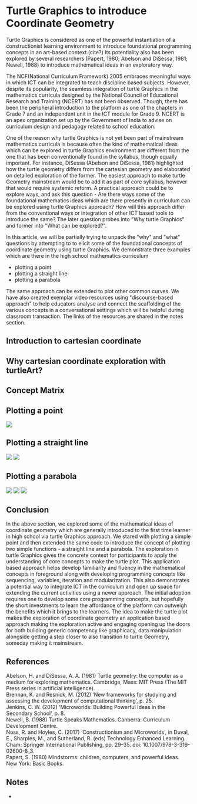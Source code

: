 # Turtle Graphics to introduce Coordinate Geometry

Turtle Graphics is considered as one of the powerful instantiation of a constructionist learning environment to introduce foundational programming concepts in an art-based context.(cite?) Its potentiality also has been explored by several researchers (Papert, 1980; Abelson and DiSessa, 1981; Newell, 1988) to introduce mathematical ideas in an exploratory way.

The NCF(National Curriculum Framework) 2005 embraces meaningful ways in which ICT can be integrated to teach discipline based subjects. However, despite its popularity, the seamless integration of turtle Graphics in the mathematics curricula designed by the National Council of Educational Research and Training (NCERT) has not been observed. Though, there has been the peripheral introduction to the platform as one of the chapters in Grade 7 and an independent unit in the ICT module for Grade 9. NCERT is an apex organization set up by the Government of India to advise on curriculum design and pedagogy related to school education.  

One of the reason why turtle Graphics is not yet been part of mainstream mathematics curricula is because often the kind of mathematical ideas which can be explored in turtle Graphics environment are different from the one that has been conventionally found in the syllabus, though equally important. For instance, DiSessa (Abelson and DiSessa, 1981) highlighted how the turtle geometry differs from the cartesian geometry and elaborated on detailed exploration of the former. 
The easiest approach to make turtle Geometry mainstream would be to add it as part of core syllabus, however that would require systemic reform. A practical approach could be to explore ways, and ask this question - Are there ways some of the foundational mathematics ideas which are there presently in curriculum can be explored using turtle Graphics approach? How will this approach differ from the  conventional ways or integration of other ICT based tools to introduce the same? The later question probes into "Why turtle Graphics" and former into "What can be explored?".

In this article, we will be partially trying to unpack the "why" and "what" questions by attempting to to elicit some of the foundational concepts of coordinate geometry using turtle Graphics. We demonstrate three examples which are there in the high school mathematics curriculum

- plotting a point
- plotting a straight line
- plotting a parabola

The same approach can be extended to plot other common curves. We have also created exemplar video resources using "discourse-based approach" to help educators analyse and connect the scaffolding of the various concepts in a conversational settings which will be helpful during classroom transaction. The links of the resources are shared in the notes section.

## Introduction to cartesian coordinate


## Why cartesian coordinate exploration with turtleArt?

## Concept Matrix  

## Plotting a point

![](./img/p-5.png)

## Plotting a straight line

![](./img/st-line-2.png)
![](./img/st-line-3.png)

## Plotting a parabola

![](img/pb-2.png)
![](img/pb-3-1.png)
![](img/pb-4-1.png)

## Conclusion

In the above section, we explored some of the mathematical ideas of coordinate geometry which are generally introduced to the first time learner in high school via turtle Graphics approach. We stared with plotting a simple point and then extended the same code to introduce the concept of plotting two simple functions - a straight line and a parabola. The exploration in turtle Graphics gives the concrete context for participants to apply the understanding of core concepts to make the turtle plot. This application based approach helps develop familiarity and fluency in the mathematical concepts in foreground along with developing programming concepts like sequencing, variables, iteration and modularization. This also demonstrates a potential way to integrate ICT in the curriculum and open up space for extending the current activities using a newer approach. The initial adoption requires one to develop some core programming concepts, but hopefully the short investments to learn the affordance of the platform can outweigh the benefits which it brings to the learners. The idea to make the turtle plot makes the exploration of coordinate geometry an application based approach making the exploration active and engaging opening up the doors for both building generic competency like graphicacy, data manipulation alongside getting a step closer to also transition to turtle Geometry, someday making it mainstream.

## References

Abelson, H. and DiSessa, A. A. (1981) Turtle geometry: the computer as a medium for exploring mathematics. Cambridge, Mass: MIT Press (The MIT Press series in artificial intelligence).  
Brennan, K. and Resnick, M. (2012) ‘New frameworks for studying and assessing the development of computational thinking’, p. 25.  
Jenkins, C. W. (2012) ‘Microworlds: Building Powerful Ideas in the Secondary School’, p. 8.  
Newell, B. (1988) Turtle Speaks Mathematics. Canberra: Curriculum Development Centre.  
Noss, R. and Hoyles, C. (2017) ‘Constructionism and Microworlds’, in Duval, E., Sharples, M., and Sutherland, R. (eds) Technology Enhanced Learning. Cham: Springer International Publishing, pp. 29–35. doi: 10.1007/978-3-319-02600-8_3.  
Papert, S. (1980) Mindstorms: children, computers, and powerful ideas. New York: Basic Books.


## Notes

- 

